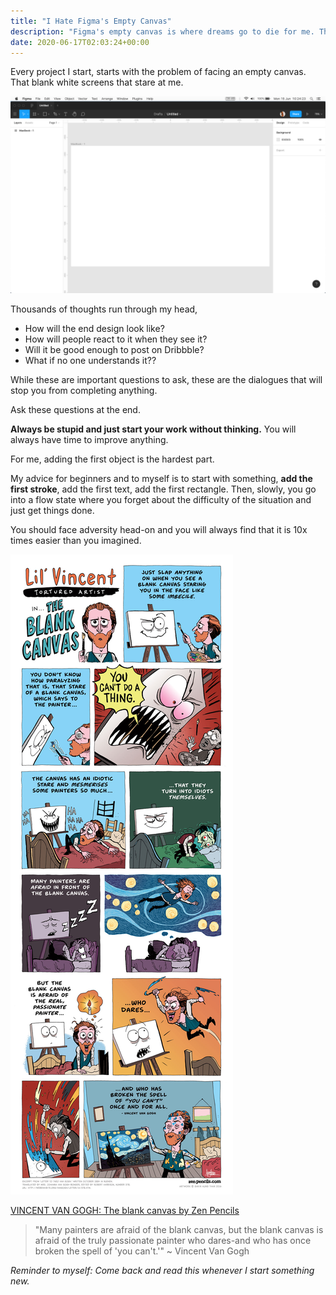 ```yaml
---
title: "I Hate Figma's Empty Canvas"
description: "Figma's empty canvas is where dreams go to die for me. That white screen had stopped me from starting my work more than anything else."
date: 2020-06-17T02:03:24+00:00
---
```


Every project I start, starts with the problem of facing an empty canvas. That blank white screens that stare at me.

![Figma Empty Frame](1.png)

Thousands of thoughts run through my head,

- How will the end design look like?
- How will people react to it when they see it?
- Will it be good enough to post on Dribbble?
- What if no one understands it??

While these are important questions to ask, these are the dialogues that will stop you from completing anything.

Ask these questions at the end.

**Always be stupid and just start your work without thinking.** You will always have time to improve anything.

For me, adding the first object is the hardest part.

My advice for beginners and to myself is to start with something, **add the first stroke**, add the first text, add the first rectangle. Then, slowly, you go into a flow state where you forget about the difficulty of the situation and just get things done.

You should face adversity head-on and you will always find that it is 10x times easier than you imagined.

![VINCENT VAN GOGH: The blank canvas](lilvincent.jpg)

[VINCENT VAN GOGH: The blank canvas by Zen Pencils](https://www.zenpencils.com/comic/lilvincent/)

> "Many painters are afraid of the blank canvas, but the blank canvas is afraid of the truly passionate painter who dares-and who has once broken the spell of 'you can't.'" ~ Vincent Van Gogh

_Reminder to myself: Come back and read this whenever I start something new._
